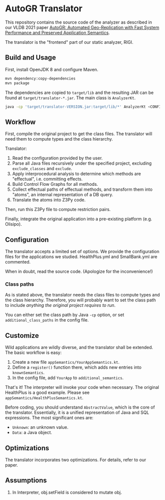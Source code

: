 # AutoGR Translator
This repository contains the source code of the analyzer as described in our VLDB 2021 paper [AutoGR: Automated Geo-Replication with Fast System Performance and Preserved Application Semantics](https://dl.acm.org/doi/abs/10.14778/3461535.3461541).

The translator is the "frontend" part of our static analyzer, RIGI.

## Build and Usage

First, install OpenJDK 8 and configure Maven.

```sh
mvn dependency:copy-dependencies
mvn package
```

The dependencies are copied to `target/lib` and the resulting JAR can be found at `target/translator-*.jar`. The main class is `AnalyzerKt`.

```sh
java -cp 'target/translator-VERSION.jar:target/lib/*' AnalyzerKt <CONFIG>
```

## Workflow

First, compile the original project to get the class files. The translator will need them to compute types and the class hierarchy.

Translator:

1. Read the configuration provided by the user.
2. Parse all Java files recursively under the specified project, excluding `exclude_classes` and `exclude`.
3. Apply interprocedural analysis to determine which methods are "effectual", i.e. committing effects.
4. Build Control Flow Graphs for all methods.
5. Collect effectual paths of effectual methods, and transform them into "atoms", an internal representation of a DB query.
6. Translate the atoms into Z3Py code.

Then, run this Z3Py file to compute restriction pairs.

Finally, integrate the original application into a pre-existing platform (e.g. Olisipo).

## Configuration

The translator accepts a limited set of options. We provide the configuration files for the applications we studied.
HealthPlus.yml and SmallBank.yml are commented.

When in doubt, read the source code. (Apologize for the inconvenience!)

### Class paths

As is stated above, the translator needs the class files to compute types and the class hierarchy.
Therefore, you will probably want to set the class path to include *anything the original project requires to run*.

You can either set the class path by Java `-cp` option, or set `additional_class_paths` in the config file.

## Customize

Wild applications are wildly diverse, and the translator shall be extended. The basic workflow is easy:

1. Create a new file `appSemantics/YourAppSemantics.kt`.
2. Define a `register()` function there, which adds new entries into `knownSemantics`.
3. In the config file, add `YourApp` to `additional_semantics`.

That's it! The interpreter will invoke your code when necessary. The original HealthPlus is a good example. Please see `appSemantics/HealthPlusSemantics.kt`.

Before coding, you should understand `AbstractValue`, which is the core of the translator. Essentially, it is a unified representation of  Java and SQL expressions. The most significant ones are:
- `Unknown`: an unknown value.
- `Data`: a Java object.

## Optimizations

The translator incorporates two optimizations. For details, refer to our paper.

## Assumptions

1. In Interpreter, obj.setField is considered to mutate obj.
